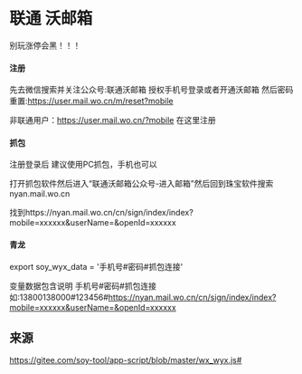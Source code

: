 # 联通 沃邮箱
别玩涨停会黑！！！

#### 注册
先去微信搜索并关注公众号:联通沃邮箱
授权手机号登录或者开通沃邮箱
然后密码重置:https://user.mail.wo.cn/m/reset?mobile

非联通用户：https://user.mail.wo.cn/?mobile 在这里注册

#### 抓包
注册登录后 建议使用PC抓包，手机也可以

打开抓包软件然后进入“联通沃邮箱公众号-进入邮箱”然后回到珠宝软件搜索nyan.mail.wo.cn

找到https://nyan.mail.wo.cn/cn/sign/index/index?mobile=xxxxxx&userName=&openId=xxxxxx

#### 青龙
export soy_wyx_data = '手机号#密码#抓包连接'

变量数据包含说明 手机号#密码#抓包连接
如:13800138000#123456#https://nyan.mail.wo.cn/cn/sign/index/index?mobile=xxxxxx&userName=&openId=xxxxxx


## 来源
https://gitee.com/soy-tool/app-script/blob/master/wx_wyx.js#
